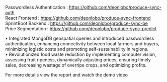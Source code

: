 Passwordless Authentication : https://github.com/deonlobo/produce-sync-auth <br>
React Frontend : https://github.com/deonlobo/produce-sync-frontend <br>
SprintBoot Backend : https://github.com/deonlobo/produce-sync-be <br>
Price Segmentation : https://github.com/deonlobo/produce-sync-predict <br>

•	Integrated MongoDB geospatial queries and introduced passwordless authentication, enhancing connectivity between local farmers and buyers, minimizing logistic costs and promoting self-sustainability in regions. <br>
•	Revolutionized food waste reduction by implementing computer vision, assessing fruit ripeness, dynamically adjusting prices, ensuring timely sales, decreasing wastage of overripe crops, and optimizing profits. <br>

For more details view the report and watch the demo video
